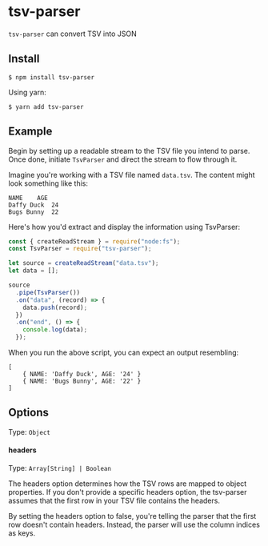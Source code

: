 # tsv-parser

`tsv-parser` can convert TSV into JSON 

## Install

```console
$ npm install tsv-parser
```

Using yarn:

```console
$ yarn add tsv-parser
```

## Example
Begin by setting up a readable stream to the TSV file you intend to parse. Once done, initiate `TsvParser` and direct the stream to flow through it.

Imagine you're working with a TSV file named `data.tsv`. The content might look something like this:

```
NAME    AGE
Daffy Duck  24
Bugs Bunny  22
```

Here's how you'd extract and display the information using TsvParser:

```js
const { createReadStream } = require("node:fs");
const TsvParser = require("tsv-parser");

let source = createReadStream("data.tsv");
let data = [];

source
  .pipe(TsvParser())
  .on("data", (record) => {
    data.push(record);
  })
  .on("end", () => {
    console.log(data);
  });
```

When you run the above script, you can expect an output resembling:
```
[
    { NAME: 'Daffy Duck', AGE: '24' }
    { NAME: 'Bugs Bunny', AGE: '22' }
]
```

## Options
Type: `Object`
#### headers

Type: `Array[String] | Boolean`

The headers option determines how the TSV rows are mapped to object properties. If you don't provide a specific headers option, the tsv-parser assumes that the first row in your TSV file contains the headers.

By setting the headers option to false, you're telling the parser that the first row doesn't contain headers. Instead, the parser will use the column indices as keys.